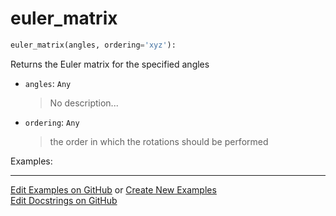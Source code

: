 # <a id="McUtils.Numputils.EulerSystem.euler_matrix">euler_matrix</a>

```python
euler_matrix(angles, ordering='xyz'): 
```
Returns the Euler matrix for the specified angles
- `angles`: `Any`
    >No description...
- `ordering`: `Any`
    >the order in which the rotations should be performed

Examples: 


___

[Edit Examples on GitHub](https://github.com/McCoyGroup/References/edit/gh-pages/Documentation/examples/McUtils/Numputils/EulerSystem/euler_matrix.md) or 
[Create New Examples](https://github.com/McCoyGroup/References/new/gh-pages/?filename=Documentation/examples/McUtils/Numputils/EulerSystem/euler_matrix.md) <br/>
[Edit Docstrings on GitHub](https://github.com/McCoyGroup/McUtils/edit/master/Numputils/EulerSystem.py?message=Update%20Docs)